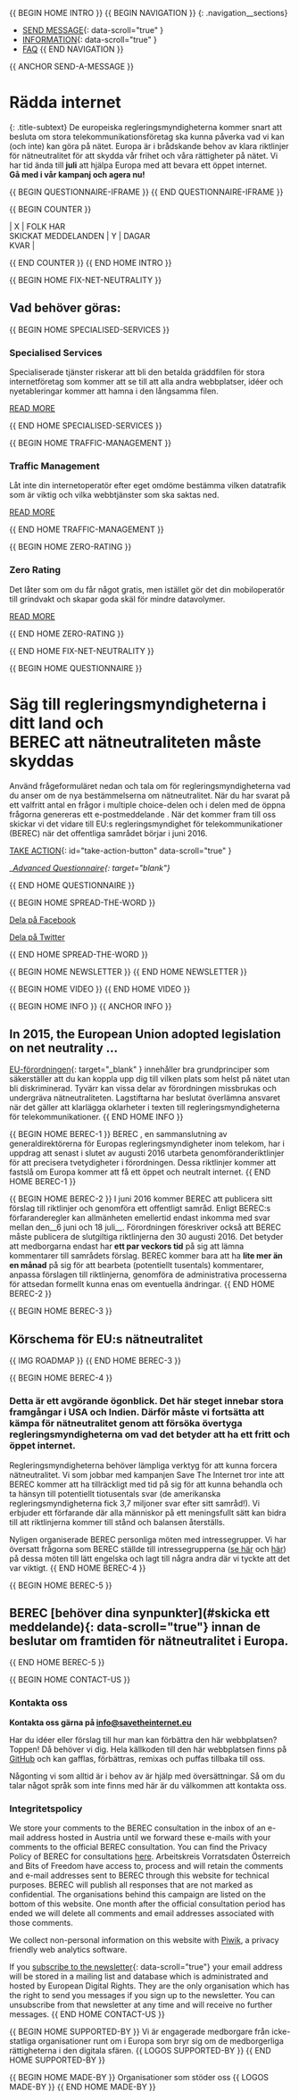 {{ BEGIN HOME INTRO }}
{{ BEGIN NAVIGATION }}
{: .navigation__sections}
- [SEND MESSAGE](#send-a-message){: data-scroll="true" }
- [INFORMATION](#info){: data-scroll="true" }
- [FAQ](faq)
{{ END NAVIGATION }}

{{ ANCHOR SEND-A-MESSAGE }}
# Rädda internet

{: .title-subtext}
De europeiska regleringsmyndigheterna kommer snart att besluta om stora telekommunikationsföretag ska kunna påverka vad vi kan (och inte) kan göra på nätet. Europa är i brådskande behov av klara riktlinjer för nätneutralitet för att skydda vår frihet och våra rättigheter på nätet. Vi har tid ända till __juli__ att hjälpa Europa med att bevara ett öppet internet.
<br>
<strong>Gå med i vår kampanj och agera nu!</strong>

{{ BEGIN QUESTIONNAIRE-IFRAME }}
{{ END QUESTIONNAIRE-IFRAME }}

{{ BEGIN COUNTER }}

| X | FOLK HAR <br> SKICKAT MEDDELANDEN | Y | DAGAR <br> KVAR |



{{ END COUNTER }}
{{ END HOME INTRO }}

{{ BEGIN HOME FIX-NET-NEUTRALITY }}

## Vad behöver göras:

{{ BEGIN HOME SPECIALISED-SERVICES }}

### Specialised Services

Specialiserade tjänster riskerar att bli den betalda gräddfilen för stora internetföretag som kommer att se till att alla andra webbplatser, idéer och nyetableringar kommer att hamna i den långsamma filen.

[READ MORE](faq/#what-are-specialised-services)

{{ END HOME SPECIALISED-SERVICES }}

{{ BEGIN HOME TRAFFIC-MANAGEMENT }}

### Traffic Management

Låt inte din internetoperatör efter eget omdöme bestämma vilken datatrafik som är viktig och vilka webbtjänster som ska saktas ned.

[READ MORE](faq/#what-is-traffic-management)

{{ END HOME TRAFFIC-MANAGEMENT }}

{{ BEGIN HOME ZERO-RATING }}

### Zero Rating

Det låter som om du får något gratis, men istället gör det din mobiloperatör till grindvakt och skapar goda skäl för mindre datavolymer.

[READ MORE](faq/#what-is-zero-rating)

{{ END HOME ZERO-RATING }}

{{ END HOME FIX-NET-NEUTRALITY }}


{{ BEGIN HOME QUESTIONNAIRE }}

# Säg till regleringsmyndigheterna i ditt land och <br> BEREC att nätneutraliteten måste skyddas

Använd frågeformuläret nedan och tala om för regleringsmyndigheterna vad du anser om de nya bestämmelserna om nätneutralitet. När du har svarat på ett valfritt antal en frågor i multiple choice-delen och i delen med de öppna frågorna genereras ett e-postmeddelande . När det kommer fram till oss skickar vi det vidare till EU:s regleringsmyndighet för telekommunikationer (BEREC) när det offentliga samrådet börjar i juni 2016.

[TAKE ACTION](#send-a-message){: id="take-action-button" data-scroll="true" }

__[Advanced Questionnaire](https://consultation.savetheinternet.eu/advanced/){: target="_blank"}__

{{ END HOME QUESTIONNAIRE }}

{{ BEGIN HOME SPREAD-THE-WORD }}

[Dela på Facebook](http://www.facebook.com/sharer/sharer.php?s=100&p%5Burl%5D=http://www.savetheinternet.eu/&p%5Bimages%5D%5B0%5D=http://www.savetheinternet.eu/img/thumbnail.png&p%5Btitle%5D=Help%20Save%20the%20Internet&p%5Bsummary%5D=Your%20freedom%20online%20is%20threatened%20by%20EU%20proposals.%20The%20fight%20for%20an%20open%20Internet%20is%20happening%20right%20now%20in%20Brussels.)

[Dela på Twitter](https://twitter.com/intent/tweet?text=Help%20save%20the%20internet.%20Tell%20your%20regulator%20to%20safeguard%20net%20neutrality.%20http%3A%2F%2Fwww.savetheinternet.eu%2F%20%23SaveTheInternet)

{{ END HOME SPREAD-THE-WORD }}

{{ BEGIN HOME NEWSLETTER }}
{{ END HOME NEWSLETTER }}

{{ BEGIN HOME VIDEO }}
{{ END HOME VIDEO }}

{{ BEGIN HOME INFO }}
{{ ANCHOR INFO }}
## In 2015, the European Union adopted  legislation on net neutrality ...

[EU-förordningen](http://eur-lex.europa.eu/legal-content/EN/TXT/?uri=CELEX:32015R2120){: target="_blank" } innehåller bra grundprinciper som säkerställer att du kan koppla upp dig till vilken plats som helst på nätet utan bli diskriminerad. Tyvärr kan vissa delar av förordningen missbrukas och undergräva nätneutraliteten. Lagstiftarna har beslutat överlämna ansvaret när det gäller att klarlägga oklarheter i texten till regleringsmyndigheterna för telekommunikationer.
{{ END HOME INFO }}


{{ BEGIN HOME BEREC-1 }}
BEREC , en sammanslutning av generaldirektörerna för Europas regleringsmyndigheter inom telekom, har i uppdrag att senast i slutet av augusti 2016 utarbeta genomföranderiktlinjer för att precisera tvetydigheter i förordningen. Dessa riktlinjer kommer att fastslå om Europa kommer att få ett öppet och neutralt internet.
{{ END HOME BEREC-1 }}

{{ BEGIN HOME BEREC-2 }}
I juni 2016 kommer BEREC att publicera sitt förslag till riktlinjer och genomföra ett offentligt samråd. Enligt BEREC:s förfaranderegler kan allmänheten emellertid endast inkomma med svar mellan den__6 juni och 18 juli__. Förordningen föreskriver också att BEREC måste publicera de slutgiltiga riktlinjerna den 30 augusti 2016. Det betyder att medborgarna endast har __ett par veckors tid__ på sig att lämna kommentarer till samrådets förslag. BEREC kommer bara att ha __lite mer än en månad__ på sig för att bearbeta (potentiellt tusentals) kommentarer, anpassa förslagen till riktlinjerna, genomföra de administrativa processerna för attsedan formellt kunna enas om eventuella ändringar.
{{ END HOME BEREC-2 }}

{{ BEGIN HOME BEREC-3 }}
## Körschema för EU:s nätneutralitet
{{ IMG ROADMAP }}
{{ END HOME BEREC-3 }}

{{ BEGIN HOME BEREC-4 }}
### __Detta är ett avgörande ögonblick. Det här steget innebar stora framgångar i USA och Indien. Därför måste vi fortsätta att kämpa för nätneutralitet genom att försöka övertyga regleringsmyndigheterna om vad det betyder att ha ett fritt och öppet internet.__

Regleringsmyndigheterna behöver lämpliga verktyg för att kunna forcera nätneutralitet. Vi som jobbar med kampanjen Save The Internet tror inte att BEREC kommer att ha tillräckligt med tid på sig för att kunna behandla och ta hänsyn till potentiellt tiotusentals svar (de amerikanska regleringsmyndigheterna fick 3,7 miljoner svar efter sitt samråd!). Vi erbjuder ett förfarande där alla människor på ett meningsfullt sätt kan bidra till att riktlinjerna kommer till stånd och balansen återställs.

Nyligen organiserade BEREC personliga möten med intressegrupper. Vi har översatt frågorna som BEREC ställde till intressegrupperna ([se här](https://edri.org/edris-first-input-on-net-neutrality-guidelines/) och [här](https://www.accessnow.org/rekindling-net-neutrality-our-meeting-with-eus-telecoms-regulators/)) på dessa möten till lätt engelska och lagt till några andra där vi tyckte att det var viktigt.
{{ END HOME BEREC-4 }}

{{ BEGIN HOME BEREC-5 }}
## BEREC [behöver dina synpunkter](#skicka ett meddelande){: data-scroll="true"} innan de beslutar om framtiden för nätneutralitet i Europa.


{{ END HOME BEREC-5 }}

{{ BEGIN HOME CONTACT-US }}
### Kontakta oss

__Kontakta oss gärna på [info@savetheinternet.eu](mailto:info@savetheinternet.eu)__

Har du idéer eller förslag till hur man kan förbättra den här webbplatsen? Toppen! Då behöver vi dig. Hela källkoden till den här webbplatsen finns på [GitHub](https://github.com/Netzfreiheit/STI-UI) och kan gafflas, förbättras, remixas och puffas tillbaka till oss.

Någonting vi som alltid är i behov av är hjälp med översättningar. Så om du talar något språk som inte finns med här är du välkommen att kontakta oss.

### Integritetspolicy

We store your comments to the BEREC consultation in the inbox of an e-mail address hosted in Austria until we forward these e-mails with your comments to the official BEREC consultation. You can find the Privacy Policy of BEREC for consultations [here](http://berec.europa.eu/eng/document_register/subject_matter/berec_office/download/0/4615-privacy-statement-berec-office-policy-do_0.pdf). Arbeitskreis Vorratsdaten Österreich and Bits of Freedom have access to, process and will retain the comments and e-mail addresses sent to BEREC through this website for technical purposes. BEREC will publish all responses that are not marked as confidential. The organisations behind this campaign are listed on the bottom of this website. One month after the official consultation period has ended we will delete all comments and email addresses associated with those comments.

We collect non-personal information on this website with [Piwik](https://piwik.org/), a privacy friendly web analytics software.

If you [subscribe to the newsletter](#subscribe-to-newsletter){: data-scroll="true"} your email address will be stored in a mailing list and database which is administrated and hosted by European Digital Rights. They are the only organisation which has the right to send you messages if you sign up to the newsletter. You can unsubscribe from that newsletter at any time and will receive no further messages. 
{{ END HOME CONTACT-US }}

{{ BEGIN HOME SUPPORTED-BY }}
Vi är engagerade medborgare från icke-statliga organisationer runt om i Europa som bryr sig om de medborgerliga rättigheterna i den digitala sfären.
{{ LOGOS SUPPORTED-BY }}
{{ END HOME SUPPORTED-BY }}

{{ BEGIN HOME MADE-BY }}
Organisationer som stöder oss
{{ LOGOS MADE-BY }}
{{ END HOME MADE-BY }}
